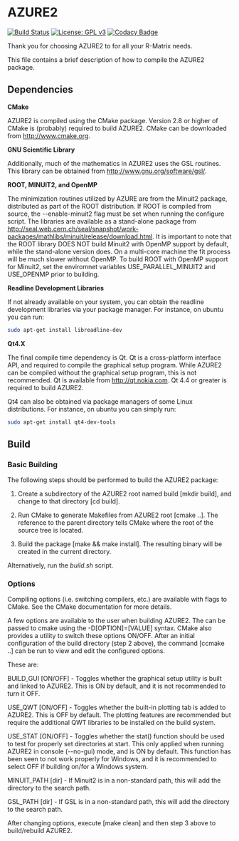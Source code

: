 # AZURE2

[![Build Status](https://travis-ci.com/phScholz/AZURE2.svg?token=Pqu1U2LEwBHgCJpiVM1f&branch=master)](https://travis-ci.com/phScholz/AZURE2) 
[![License: GPL v3](https://img.shields.io/badge/License-GPLv3-blue.svg)](https://www.gnu.org/licenses/gpl-3.0)
[![Codacy Badge](https://app.codacy.com/project/badge/Grade/8150ba411b2445fbbf9cffb9b61909cd)](https://www.codacy.com?utm_source=github.com&amp;utm_medium=referral&amp;utm_content=phScholz/AZURE2&amp;utm_campaign=Badge_Grade)


Thank you for choosing AZURE2 to for all your R-Matrix needs.

This file contains a brief description of how to compile the AZURE2 package.  

## Dependencies

**CMake**

AZURE2 is compiled using the CMake package.  Version 2.8 or higher of CMake is (probably) required to build AZURE2.  CMake can be downloaded from http://www.cmake.org. 

**GNU Scientific Library**

Additionally, much of the mathematics in AZURE2 uses the GSL routines.  This library can be obtained from http://www.gnu.org/software/gsl/.  

**ROOT, MINUIT2, and OpenMP**

The minimization routines utilized by AZURE are from the Minuit2 package, distributed as part of the ROOT distribution.  If ROOT is compiled from source, the --enable-minuit2 flag must be set when running the configure script.  The libraries are available as a stand-alone package from http://seal.web.cern.ch/seal/snapshot/work-packages/mathlibs/minuit/release/download.html.  It is important to note that the ROOT library DOES NOT build Minuit2 with OpenMP support by default, while the stand-alone version does.  On a multi-core machine the fit process will be much slower without OpenMP.  To build ROOT with OpenMP support for Minuit2, set the enviromnet variables USE_PARALLEL_MINUIT2 and USE_OPENMP prior to building.  

**Readline Development Libraries**

If not already available on your system, you can obtain the readline development libraries via your package manager. For instance, on ubuntu you can run:

```bash
sudo apt-get install libreadline-dev
```

**Qt4.X**

The final compile time dependency is Qt.  Qt is a cross-platform interface API, and required to compile the graphical setup program.  While AZURE2 can be compiled without the graphical setup program, this is not recommended. Qt is available from http://qt.nokia.com. Qt 4.4 or greater is required to build AZURE2.

Qt4 can also be obtained via package managers of some Linux distributions. For instance, on ubuntu you can simply run:

``` bash
sudo apt-get install qt4-dev-tools
```

## Build

### Basic Building

The following steps should be performed to build the AZURE2 package:

1.  Create a subdirectory of the AZURE2 root named build [mkdir build], and change to that directory [cd build].

2.  Run CMake to generate Makefiles from AZURE2 root [cmake ..].  The reference to the parent directory tells CMake where the root of the source tree is located.  

3.  Build the package [make && make install].  The resulting binary will be created in the current directory.

Alternatively, run the *build.sh* script.

### Options

Compiling options (i.e. switching compilers, etc.) are available with flags to CMake.  See the CMake documentation for more details.

A few options are available to the user when building AZURE2.  The can be passed to cmake using the -D[OPTION]=[VALUE] syntax.  CMake also provides a utility to switch these options ON/OFF.   After an initial configuration of the build directory (step 2 above), the command [ccmake ..] can be run to view and edit the configured options. 

These are:

BUILD_GUI [ON/OFF] - Toggles whether the graphical setup utility is built and linked to AZURE2.  This is ON by default, and it is not recommended to turn it OFF.

USE_QWT [ON/OFF] - Toggles whether the built-in plotting tab is added to AZURE2.  This is OFF by default. The plotting features are recommended but require the additional QWT libraries to be installed on the build system.  

USE_STAT [ON/OFF] - Toggles whether the stat() function should be used to test for properly set directories at start.  This only applied when running AZURE2 in console (--no-gui) mode, and is ON by default.  This function has been seen to not work properly for Windows, and it is recommended to select OFF if building on/for a Windows system.

MINUIT_PATH [dir] - If Minuit2 is in a non-standard path, this will add the directory to the search path.

GSL_PATH [dir] - If GSL is in a non-standard path, this will add the directory to the search path.

After changing options, execute [make clean] and then step 3 above to build/rebuild AZURE2.  

